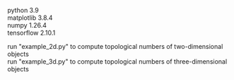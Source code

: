 python 3.9\
matplotlib 3.8.4\
numpy 1.26.4\
tensorflow 2.10.1

run "example_2d.py" to compute topological numbers of two-dimensional objects\
run "example_3d.py" to compute topological numbers of three-dimensional objects
